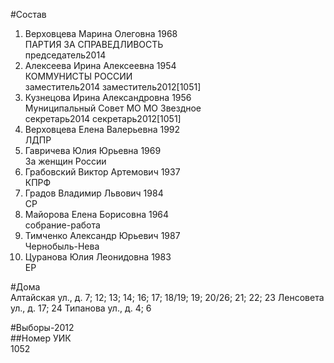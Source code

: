 #Состав  
1. Верховцева Марина Олеговна 1968  
    ПАРТИЯ ЗА СПРАВЕДЛИВОСТЬ  
    председатель2014  
2. Алексеева Ирина Алексеевна 1954  
    КОММУНИСТЫ РОССИИ  
    заместитель2014 заместитель2012[1051]  
3. Кузнецова Ирина Александровна 1956  
    Муниципальный Совет МО МО Звездное  
    секретарь2014 секретарь2012[1051]  
4. Верховцева Елена Валерьевна 1992  
    ЛДПР  
5. Гавричева Юлия Юрьевна 1969  
    За женщин России  
6. Грабовский Виктор Артемович 1937  
    КПРФ  
7. Градов Владимир Львович 1984  
    СР  
8. Майорова Елена Борисовна 1964  
    собрание-работа  
9. Тимченко Александр Юрьевич 1987  
    Чернобыль-Нева  
10. Цуранова Юлия Леонидовна 1983  
    ЕР  

#Дома  
Алтайская ул., д. 7; 12; 13; 14; 16; 17; 18/19; 19; 20/26; 21; 22; 23 Ленсовета ул., д. 17; 24 Типанова ул., д. 4; 6  
  
#Выборы-2012  
##Номер УИК  
1052  

